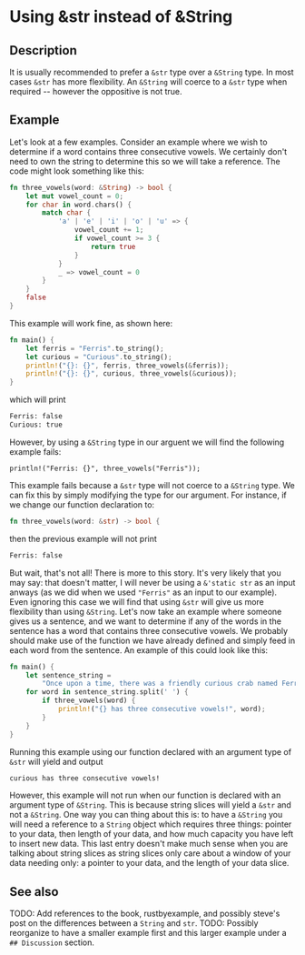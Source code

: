 # Using &str instead of &String

## Description

It is usually recommended to prefer a `&str` type over a `&String` type.  In most cases `&str` has more flexibility.  An `&String` will coerce to a `&str` type when required -- however the oppositive is not true.  

## Example

Let's look at a few examples.  Consider an example where we wish to determine if a word contains three consecutive vowels.  We certainly don't need to own the string to determine this so we will take a reference.  The code might look something like this:

``` rust
fn three_vowels(word: &String) -> bool {
    let mut vowel_count = 0;
    for char in word.chars() {
        match char {
            'a' | 'e' | 'i' | 'o' | 'u' => {
                vowel_count += 1;
                if vowel_count >= 3 {
                    return true
                }
            }
            _ => vowel_count = 0
        }
    }
    false
}
```

This example will work fine, as shown here:

``` rust
fn main() {
    let ferris = "Ferris".to_string();
    let curious = "Curious".to_string();
    println!("{}: {}", ferris, three_vowels(&ferris));
    println!("{}: {}", curious, three_vowels(&curious));
}
```

which will print

``` bash
Ferris: false
Curious: true
```

However, by using a `&String` type in our arguent we will find the following example fails:

``` 
println!("Ferris: {}", three_vowels("Ferris"));
```

This example fails because a `&str` type will not coerce to a `&String` type.  We can fix this by simply modifying the type for our argument.  For instance, if we change our function declaration to:

``` rust
fn three_vowels(word: &str) -> bool {
```

then the previous example will not print

``` bash
Ferris: false
```

But wait, that's not all!  There is more to this story.  It's very likely that you may say: that doesn't matter, I will never be using a `&'static str` as an input anways (as we did when we used `"Ferris"` as an input to our example).  Even ignoring this case we will find that using `&str` will give us more flexibility than using `&String`.  Let's now take an example where someone gives us a sentence, and we want to determine if any of the words in the sentence has a word that contains three consecutive vowels.  We probably should make use of the function we have already defined and simply feed in each word from the sentence.  An example of this could look like this:

``` rust
fn main() {
    let sentence_string = 
        "Once upon a time, there was a friendly curious crab named Ferris".to_string();
    for word in sentence_string.split(' ') {
        if three_vowels(word) {
            println!("{} has three consecutive vowels!", word);
        }
    }
}
```

Running this example using our function declared with an argument type of `&str` will yield and output

``` bash
curious has three consecutive vowels!
```

However, this example will not run when our function is declared with an argument type of `&String`.  This is because string slices will yield a `&str` and not a `&String`.  One way you can thing about this is: to have a `&String` you will need a reference to a `String` object which requires three things: pointer to your data, then length of your data, and how much capacity you have left to insert new data.  This last entry doesn't make much sense when you are talking about string slices as string slices only care about a window of your data needing only: a pointer to your data, and the length of your data slice.

## See also

TODO: Add references to the book, rustbyexample, and possibly steve's post on the differences between a `String` and `str`.
TODO: Possibly reorganize to have a smaller example first and this larger example under a `## Discussion` section.
